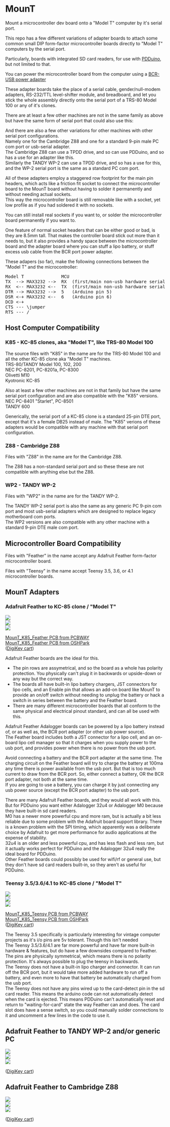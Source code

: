 # MounT
Mount a microcontroller dev board onto a "Model T" computer by it's serial port.

This repo has a few different variations of adapter boards to attach some common small DIP form-factor microcontroller boards directly to "Model T" computers by the serial port.

Particularly, boards with integrated SD card readers, for use with [PDDuino](https://github.com/bkw777/PDDuino), but not limited to that.

You can power the microcontroller board from the computer using a [BCR-USB power adapter](https://github.com/bkw777/BCR_Breakout)

These adapter boards take the place of a serial cable, gender/null-modem adapters, RS-232/TTL level-shifter module, and breadboard, and let you stick the whole assembly directly onto the serial port of a TRS-80 Model 100 or any of it's clones.

There are at least a few other machines are not in the same family as above but have the same form of serial port that could also use this:  

And there are also a few other variations for other machines with other serial port configurations.  
Namely one for the Cambridge Z88 and one for a standard 9-pin male PC com port or usb-serial adapter.  
The Cambridge Z88 can use a TPDD drive, and so can use PDDuino, and so has a use for an adapter like this.  
Similarly the TANDY WP-2 can use a TPDD drive, and so has a use for this, and the WP-2 serial port is the same as a standard PC com port.

All of these adapters employ a staggered row footprint for the main pin headers, which acts like a friction fit socket to connect the microcontroller board to the MounT board without having to solder it permanently and without needing actual sockets.  
This way the microcontroller board is still removable like with a socket, yet low profile as if you had soldered it with no sockets.

You can still install real sockets if you want to, or solder the microcontroller board permanently if you want to.

One feature of normal socket headers that can be either good or bad, is they are 8.5mm tall. That makes the controller board stick out more than it needs to, but it also provides a handy space between the microcontroller board and the adapter board where you can stuff a lipo battery, or stuff excess usb cable from the BCR port power adapter.

These adapers (so far), make the following connections between the "Model T" and the microcontroller:
<pre>
Model T              MCU
TX  --> MAX3232 -->  RX  (first/main non-usb hardware serial port RX pin)
RX  <-- MAX3232 <--  TX  (first/main non-usb hardware serial port TX pin)
DTR --> MAX3232 -->  5   (Arduino pin 5)
DSR <-+ MAX3232 <--  6   (Arduino pin 6)
DCD <-+
CTS --- \jumper
RTS --- /
</pre>

## Host Computer Compatibility
### K85 - KC-85 clones, aka "Model T", like TRS-80 Model 100
The source files with "K85" in the name are for the TRS-80 Model 100 and all the other KC-85 clone aka "Model T" machines.  
 TRS-80/TANDY Model 100, 102, 200  
 NEC PC-8201, PC-8201a, PC-8300  
 Olivetti M10  
 Kyotronic KC-85  

Also at least a few other machines are not in that family but have the same serial port configuration and are also compatible with the "K85" versions.  
 NEC PC-8401 "Starlet", PC-8501  
 TANDY 600  

Generically, the serial port of a KC-85 clone is a standard 25-pin DTE port, except that it's a female DB25 instead of male. The "K85" verions of these adapters would be compatible with any machine with that serial port configuration.

### Z88 - Cambridge Z88
Files with "Z88" in the name are for the Cambridge Z88.

The Z88 has a non-standard serial port and so these these are not compatible with anything else but the Z88.

### WP2 - TANDY WP-2
Files with "WP2" in the name are for the TANDY WP-2.

The TANDY WP-2 serial port is also the same as any generic PC 9-pin com port and most usb-serial adapters which are designed to replace legacy motherboard com ports.  
The WP2 versions are also compatible with any other machine with a standard 9-pin DTE male com port.

## Microcontroller Board Compatibility
Files with "Feather" in the name accept any Adafruit Feather form-factor microcontroller board.

Files with "Teensy" in the name accept Teensy 3.5, 3.6, or 4.1 microcontroller boards.

## MounT Adapters
### Adafruit Feather to KC-85 clone / "Model T"
![](../../raw/master/MounT_K85_Feather.jpg)  
![](../../raw/master/MounT_K85_Feather.b.jpg)  
![](../../raw/master/MounT_K85_Feather.svg)  

[MounT_K85_Feather PCB from PCBWAY](https://www.pcbway.com/project/shareproject/Feather_MounT.html)  
[MounT_K85_Feather PCB from OSHPark](https://oshpark.com/shared_projects/URa7jGeS)  
[](MounT_K85_Feather.BOM.csv) ([DigiKey cart](https://www.digikey.com/short/b35fdb5b))

Adafruit Feather boards are the ideal for this.  
* The pin rows are assymetrical, and so the board as a whole has polarity protection. You physically can't plug it in backwards or upside-down or any way but the correct way.  
* The boards all have built-in lipo battery chargers, JST connectors for lipo cells, and an Enable pin that allows an add-on board like MounT to provide an on/off switch without needing to unplug the battery or hack a switch in series between the battery and the Feather board.  
* There are many different microcontroller boards that all conform to the same physical and electrical pinout standard, and can all be used with this.

Adafruit Feather Adalogger boards can be powered by a lipo battery instead of, or as well as, the BCR port adapter (or other usb power source).  
The Feather board includes both a JST connector for a lipo cell, and an on-board lipo cell manager so that it charges when you supply power to the usb port, and provides power when there is no power from the usb port.

Avoid connecting a battery and the BCR port adapter at the same time. The charging circuit on the Feather board will try to charge the battery at 100ma any time there is power available from the usb port. But that is too much current to draw from the BCR port. So, either connect a battery, OR the BCR port adapter, not both at the same time.  
If you are going to use a battery, you can charge it by just connecting any usb power source (except the BCR port adapter) to the usb port.

There are many Adafruit Feather boards, and they would all work with this. But for PDDuino you want either Adalogger 32u4 or Adalogger M0 because they have built-in sd card readers.  
M0 has a newer more powerful cpu and more ram, but is actually a bit less reliable due to some problem with the Adafruit board support library. There is a known problem with the SPI timing, which apparently was a deliberate choice by Adafruit to get more performance for audio applications at the expense of stability.  
32u4 is an older and less powerful cpu, and has less flash and less ram, but it actually works perfect for PDDuino and the Adalogger 32u4 really the ideal board for PDDuino.  
Other Feather boards could possibly be used for wifi/rf or general use, but they don't have sd card readers built-in, so they aren't as useful for PDDuino.

### Teensy 3.5/3.6/4.1 to KC-85 clone / "Model T"
![](../../raw/master/MounT_K85_Teensy.jpg)  
![](../../raw/master/MounT_K85_Teensy.b.jpg)  
![](../../raw/master/MounT_K85_Teensy.svg)  

[MounT_K85_Teensy PCB from PCBWAY](https://www.pcbway.com/project/shareproject/Teensy_MounT_32836e10.html)  
[MounT_K85_Teensy PCB from OSHPark](https://oshpark.com/shared_projects/XVh5R6QG)  
[](MounT_K85_Teensy.BOM.csv) ([DigiKey cart](https://www.digikey.com/short/fwzdd8v9))

The Teensy 3.5 specifically is particularly interesting for vintage computer projects as it's i/o pins are 5v tolerant. Though this isn't needed   
The Teensy 3.5/3.6/4.1 are far more powerful and have far more built-in hardware & features, but do have a few downsides compared to Feather.  
The pins are physically symmetrical, which means there is no polarity protection. It's always possible to plug the teensy in backwards.  
The Teensy does not have a built-in lipo charger and connector. It can run off the BCR port, but it would take more added hardware to run off a battery, and even more to have that battery be automatically charged from the usb port.  
The Teensy does not have any pins wired up to the card-detect pin in the sd card reader. This means the arduino code can not automatically detect when the card is ejected. This means PDDuino can't automatically reset and return to "waiting-for-card" state the way Feather can and does. The card slot does have a sense switch, so you could manually solder connections to it and uncomment a few lines in the code to use it.  

## Adafruit Feather to TANDY WP-2 and/or generic PC
![](../../raw/master/MounT_WP2_Feather.jpg)  
![](../../raw/master/MounT_WP2_Feather.b.jpg)  
![](../../raw/master/MounT_WP2_Feather.svg)  

<!-- [MounT_WP2_Feather PCB from OSHPark](https://oshpark.com/shared_projects/67NyaQRs)  -->
[](MounT_WP2_Feather.BOM.csv) ([DigiKey cart](https://www.digikey.com/short/tnb09np7))

## Adafruit Feather to Cambridge Z88
![](../../raw/master/MounT_Z88_Feather.jpg)  
![](../../raw/master/MounT_Z88_Feather.b.jpg)  
![](../../raw/master/MounT_Z88_Feather.svg)  

<!-- [MounT_Z88_Feather PCB from OSHPark](https://oshpark.com/shared_projects/JzfpyaOQ)  -->
[](MounT_Z88_Feather.BOM.csv) ([DigiKey cart](https://www.digikey.com/short/80rf2r75))
